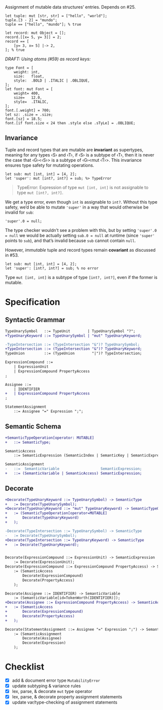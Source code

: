 Assignment of mutable data structures’ entries. Depends on #25.

```cp
let tuple: mut [str, str] = ["hello", "world"];
tuple.[3 - 2] = "mundo";
tuple == ["hello", "mundo"]; % true

let record: mut Object = [];
record.[[x= 5, y= 3]] = 2;
record == [
	[y= 3, x= 5] |-> 2,
]; % true
```

*DRAFT: Using atoms (#59) as record keys:*
```cp
type Font = [
	weight: int,
	size:   float,
	style:  .BOLD | .ITALIC | .OBLIQUE,
];
let font: mut Font = [
	weight= 400,
	size=   12.0,
	style=  .ITALIC,
];
font.[.weight] = 700;
let sz: .size = .size;
font.[sz] = 18.5;
font.[if font.size < 24 then .style else .sTyLe] = .OBLIQUE;
```

## Invariance
Tuple and record types that are mutable are **invariant** as supertypes, meaning for any types ‹S› and ‹T›, if ‹S› is a subtype of ‹T›, then it is never the case that ‹G›<‹S›> is a subtype of ‹G›<​mut ‹T›>. This invariance ensures type safety for mutating operations.
```cp
let sub: mut [int, int] = [4, 2];
let 'super': mut [int?, int?] = sub; %> TypeError
```
> TypeError: Expression of type `mut [int, int]` is not assignable to type `mut [int?, int?]`.

We get a type error, even though `int` is assignable to `int?`. Without this type safety, we’d be able to mutate `'super'` in a way that would otherwise be invalid for `sub`:
```cp
'super'.0 = null;
```
The type checker wouldn’t see a problem with this, but by setting `'super'.0 = null` we would be actually setting `sub.0 = null` at runtime (since `'super'` points to `sub`), and that’s invalid because `sub` cannot contain `null`.

However, *immutable* tuple and record types remain **covariant** as discussed in #53.
```cp
let sub: mut [int, int] = [4, 2];
let 'super': [int?, int?] = sub; % no error
```
Type `mut [int, int]` is a subtype of type `[int?, int?]`, even if the former is mutable.

# Specification

## Syntactic Grammar
```diff
TypeUnarySymbol   ::= TypeUnit        | TypeUnarySymbol "?";
+TypeUnaryKeyword ::= TypeUnarySymbol | "mut" TypeUnaryKeyword;

-TypeIntersection ::= (TypeIntersection "&")? TypeUnarySymbol;
+TypeIntersection ::= (TypeIntersection "&")? TypeUnaryKeyword;
TypeUnion         ::= (TypeUnion        "|")? TypeIntersection;

ExpressionCompound ::=
	| ExpressionUnit
	| ExpressionCompound PropertyAccess
;

Assignee ::=
	| IDENTIFIER
+	| ExpressionCompound PropertyAccess
;

StatementAssignment
	::= Assignee "=" Expression ";";
```

## Semantic Schema
```diff
+SemanticTypeOperation[operator: MUTABLE]
+	::= SemanticType;

SemanticAccess
	::= SemanticExpression (SemanticIndex | SemanticKey | SemanticExpression);

SemanticAssignment
-	::=  SemanticVariable                   SemanticExpression;
+	::= (SemanticVariable | SemanticAccess) SemanticExpression;
```

## Decorate
```diff
+Decorate(TypeUnaryKeyword ::= TypeUnarySymbol) -> SemanticType
+	:= Decorate(TypeUnarySymbol);
+Decorate(TypeUnaryKeyword ::= "mut" TypeUnaryKeyword) -> SemanticTypeOperation
+	:= (SemanticTypeOperation[operator=MUTABLE]
+		Decorate(TypeUnaryKeyword)
+	);

-Decorate(TypeIntersection ::= TypeUnarySymbol) -> SemanticType
-	:= Decorate(TypeUnarySymbol);
+Decorate(TypeIntersection ::= TypeUnaryKeyword) -> SemanticType
+	:= Decorate(TypeUnaryKeyword);


Decorate(ExpressionCompound ::= ExpressionUnit) -> SemanticExpression
	:= Decorate(ExpressionUnit);
Decorate(ExpressionCompound ::= ExpressionCompound PropertyAccess) -> SemanticAccess
	:= (SemanticAccess
		Decorate(ExpressionCompound)
		Decorate(PropertyAccess)
	);

Decorate(Assignee ::= IDENTIFIER) -> SemanticVariable
	:= (SemanticVariable[id=TokenWorth(IDENTIFIER)]);
+Decorate(Assignee ::= ExpressionCompound PropertyAccess) -> SemanticAccess
+	:= (SemanticAccess
+		Decorate(ExpressionCompound)
+		Decorate(PropertyAccess)
+	);

Decorate(StatementAssignment ::= Assignee "=" Expression ";") -> SemanticAssignment
	:= (SemanticAssignment
		Decorate(Assignee)
		Decorate(Expression)
	);
```

# Checklist
- [x] add & document error type `MutabilityError`
- [x] update subtyping & variance rules
- [x] lex, parse, & decorate `mut` type operator
- [x] lex, parse, & decorate property assignment statements
- [x] update var/type-checking of assignment statements
